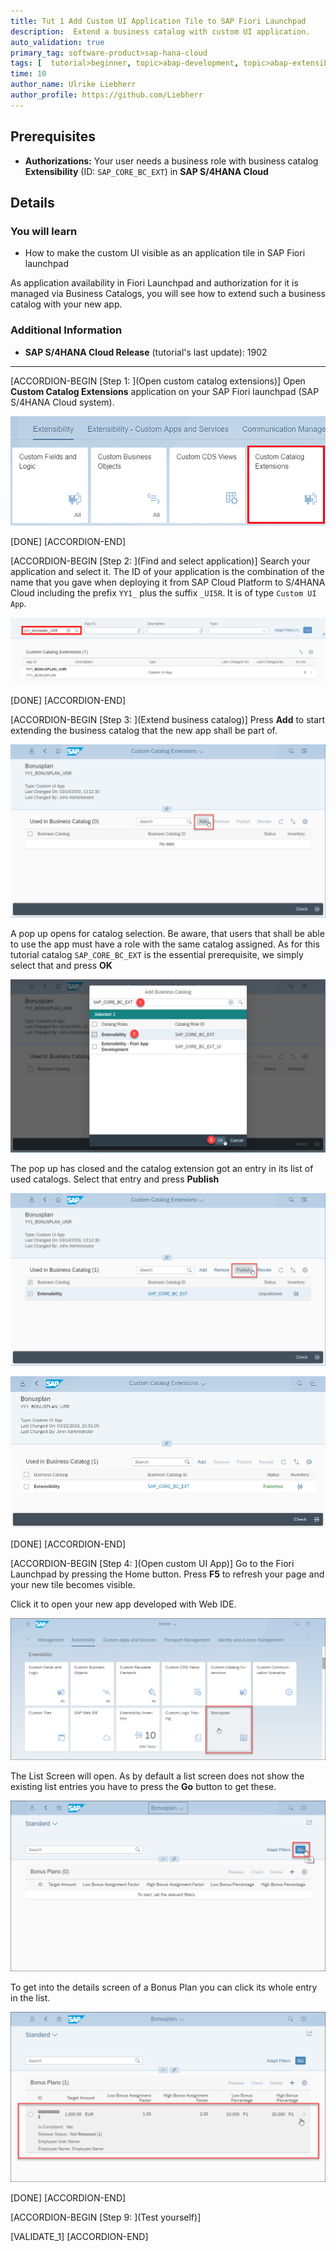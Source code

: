```yaml
---
title: Tut 1 Add Custom UI Application Tile to SAP Fiori Launchpad
description:  Extend a business catalog with custom UI application.
auto_validation: true
primary_tag: software-product>sap-hana-cloud
tags: [  tutorial>beginner, topic>abap-development, topic>abap-extensibility ]
time: 10
author_name: Ulrike Liebherr
author_profile: https://github.com/Liebherr
---
```


## Prerequisites
- **Authorizations:** Your user needs a business role with business catalog **Extensibility** (ID: `SAP_CORE_BC_EXT`) in **SAP S/4HANA Cloud**

## Details
### You will learn
- How to make the custom UI visible as an application tile in SAP Fiori launchpad

As application availability in Fiori Launchpad and authorization for it is managed via Business Catalogs, you will see how to extend such a business catalog with your new app.

### Additional Information
- **SAP S/4HANA Cloud Release** (tutorial's last update): 1902

---

[ACCORDION-BEGIN [Step 1: ](Open custom catalog extensions)]
Open **Custom Catalog Extensions** application on your SAP Fiori launchpad (SAP S/4HANA Cloud system).

![Open custom catalog extensions](s4_customCatalogExtension_tile.png)

[DONE]
[ACCORDION-END]

[ACCORDION-BEGIN [Step 2: ](Find and select application)]
Search your application and select it.
The ID of your application is the combination of the name that you gave when deploying it from SAP Cloud Platform to S/4HANA Cloud including the prefix `YY1_` plus the suffix `_UI5R`. It is of type `Custom UI App`.  

![Select application](s4_customCatalogExtension_selectApp.png)

[DONE]
[ACCORDION-END]

[ACCORDION-BEGIN [Step 3: ](Extend business catalog)]
Press **Add** to start extending the business catalog that the new app shall be part of.

![add a catalog to become extended](s4_customCatalogExtension_add.png)

A pop up opens for catalog selection. Be aware, that users that shall be able to use the app must have a role with the same catalog assigned. As for this tutorial catalog `SAP_CORE_BC_EXT` is the essential prerequisite, we simply select that and press **OK**

![Find and select catalog ](s4_customCatalogExtension_chooseCatalog.png)

The pop up has closed and the catalog extension got an entry in its list of used catalogs. Select that entry and press **Publish**

![Published Catalog Extension for Extensibility catalog](s4_customCatalogExtension_publish.png)

![Published Catalog Extension for Extensibility catalog](s4_customCatalogExtension_published.png)

[DONE]
[ACCORDION-END]

[ACCORDION-BEGIN [Step 4: ](Open custom UI App)]
Go to the Fiori Launchpad by pressing the Home button.
Press **F5** to refresh your page and your new tile becomes visible.

Click it to open your new app developed with Web IDE.

![Open Custom App's tile](s4_BonusplanApp_tile.png)

The List Screen will open. As by default a list screen does not show the existing list entries you have to press the **Go** button to get these.

![Load list of Bonus Plans](s4_BonusplanApp_List_pressGoButton.png)

To get into the details screen of a Bonus Plan you can click its whole entry in the list.

![Open Custom App's tile](s4_BonusplanApp_List_pressListEntry.png)

[DONE]
[ACCORDION-END]

[ACCORDION-BEGIN [Step 9: ](Test yourself)]

[VALIDATE_1]
[ACCORDION-END]
